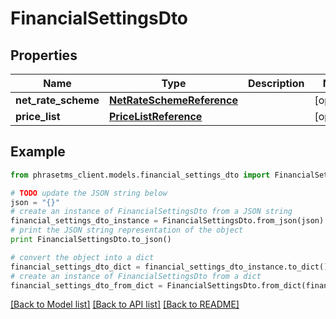# FinancialSettingsDto

## Properties

| Name                | Type                                                    | Description | Notes      |
| ------------------- | ------------------------------------------------------- | ----------- | ---------- |
| **net_rate_scheme** | [**NetRateSchemeReference**](NetRateSchemeReference.md) |             | [optional] |
| **price_list**      | [**PriceListReference**](PriceListReference.md)         |             | [optional] |

## Example

```python
from phrasetms_client.models.financial_settings_dto import FinancialSettingsDto

# TODO update the JSON string below
json = "{}"
# create an instance of FinancialSettingsDto from a JSON string
financial_settings_dto_instance = FinancialSettingsDto.from_json(json)
# print the JSON string representation of the object
print FinancialSettingsDto.to_json()

# convert the object into a dict
financial_settings_dto_dict = financial_settings_dto_instance.to_dict()
# create an instance of FinancialSettingsDto from a dict
financial_settings_dto_from_dict = FinancialSettingsDto.from_dict(financial_settings_dto_dict)
```

[[Back to Model list]](../README.md#documentation-for-models) [[Back to API list]](../README.md#documentation-for-api-endpoints) [[Back to README]](../README.md)
